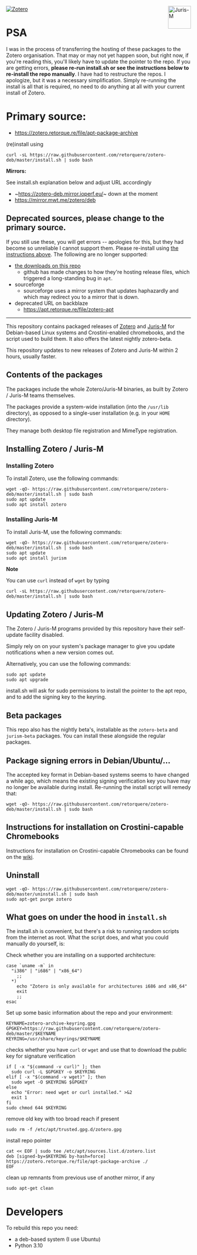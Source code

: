 <a href="https://www.zotero.org/"><img src="https://www.zotero.org/static/images/promote/zotero-logo-256x62.png" alt="Zotero"></a><a href="https://juris-m.github.io/"><img src="https://juris-m.github.io/blog/image/juris-m-logo.svg" alt="Juris-M" height="62" align="right"></a>

# PSA

I was in the process of transferring the hosting of these packages to the Zotero organisation. That may or may not yet happen soon, but right now, if you're reading this, you'll likely have to update the pointer to the repo. If you are getting errors, **please re-run install.sh or see the instructions below to re-install the repo manually**. I have had to restructure the repos. I apologize, but it was a necessary simplification. Simply re-running the install is all that is required, no need to do anything at all with your current install of Zotero.

# Primary source:

<!-- * packages: https://zotero.retorque.re/file/apt-package-archive/index.html -->
* https://zotero.retorque.re/file/apt-package-archive

(re)install using
```
curl -sL https://raw.githubusercontent.com/retorquere/zotero-deb/master/install.sh | sudo bash
```

**Mirrors:**

See install.sh explanation below and adjust URL accordingly

* ~https://zotero-deb.mirror.ioperf.eu/~ down at the moment
* https://mirror.mwt.me/zotero/deb

## Deprecated sources, please change to the primary source.

If you still use these, you will get errors -- apologies for this, but they had become so unreliable I cannot support them. Please re-install using [the instructions above](#PSA). The following are no longer supported:

* [the downloads on this repo](https://github.com/retorquere/zotero-deb/releases/tag/apt-get)
  * github has made changes to how they're hosting release files, which triggered a long-standing bug in `apt`.
* sourceforge
  * sourceforge uses a mirror system that updates haphazardly and which may redirect you to a mirror that is down.
* deprecated URL on backblaze
  * https://apt.retorque.re/file/zotero-apt
----

This repository contains packaged releases of [Zotero](https://www.zotero.org) and [Juris-M](https://juris-m.github.io) for Debian-based Linux systems and Crostini-enabled chromebooks, and the script used to build them. It also offers the latest nightly zotero-beta.

This repository updates to new releases of Zotero and Juris-M within 2 hours, usually faster.

## Contents of the packages

The packages include the whole Zotero/Juris-M binaries, as built by Zotero / Juris-M teams themselves.

The packages provide a system-wide installation (into the `/usr/lib` directory), as opposed to a single-user installation (e.g. in your `HOME` directory).

They manage both desktop file registration and MimeType registration.

## Installing Zotero / Juris-M

### Installing Zotero

To install Zotero, use the following commands:

```
wget -qO- https://raw.githubusercontent.com/retorquere/zotero-deb/master/install.sh | sudo bash
sudo apt update
sudo apt install zotero
```

### Installing Juris-M

To install Juris-M, use the following commands:

```
wget -qO- https://raw.githubusercontent.com/retorquere/zotero-deb/master/install.sh | sudo bash
sudo apt update
sudo apt install jurism
```

**Note**

You can use `curl` instead of `wget` by typing
```
curl -sL https://raw.githubusercontent.com/retorquere/zotero-deb/master/install.sh | sudo bash
```

## Updating Zotero / Juris-M

The Zotero / Juris-M programs provided by this repository have their self-update facility disabled.

Simply rely on on your system's package manager to give you update notifications when a new version comes out.

Alternatively, you can use the following commands:

```
sudo apt update
sudo apt upgrade
```

install.sh will ask for sudo permissions to install the pointer to the apt repo, and to add the signing key to the keyring.

## Beta packages

This repo also has the nightly beta's, installable as the `zotero-beta` and `jurism-beta` packages. You can install these alongside the regular packages.

## Package signing errors in Debian/Ubuntu/...

The accepted key format in Debian-based systems seems to have changed a while ago, which means the existing signing verification key you have may no longer be available during install. Re-running the install script will remedy that:

```
wget -qO- https://raw.githubusercontent.com/retorquere/zotero-deb/master/install.sh | sudo bash
```

## Instructions for installation on Crostini-capable Chromebooks

Instructions for installation on Crostini-capable Chromebooks can be found on the [wiki](https://github.com/retorquere/zotero-deb/wiki).

## Uninstall

```
wget -qO- https://raw.githubusercontent.com/retorquere/zotero-deb/master/uninstall.sh | sudo bash
sudo apt-get purge zotero
```

## What goes on under the hood in `install.sh`

The install.sh is convenient, but there's a risk to running random scripts from the internet as root. What the script does, and what you could manually do yourself, is:

Check whether you are installing on a supported architecture:

```
case `uname -m` in
  "i386" | "i686" | "x86_64")
    ;;
  *)
    echo "Zotero is only available for architectures i686 and x86_64"
    exit
    ;;
esac
```

Set up some basic information about the repo and your environment:

```
KEYNAME=zotero-archive-keyring.gpg
GPGKEY=https://raw.githubusercontent.com/retorquere/zotero-deb/master/$KEYNAME
KEYRING=/usr/share/keyrings/$KEYNAME
```

checks whether you have `curl` or `wget` and use that to download the public key for signature verification

```
if [ -x "$(command -v curl)" ]; then
  sudo curl -L $GPGKEY -o $KEYRING
elif [ -x "$(command -v wget)" ]; then
  sudo wget -O $KEYRING $GPGKEY
else
  echo "Error: need wget or curl installed." >&2
  exit 1
fi
sudo chmod 644 $KEYRING
```

remove old key with too broad reach if present

```
sudo rm -f /etc/apt/trusted.gpg.d/zotero.gpg
```

install repo pointer

```
cat << EOF | sudo tee /etc/apt/sources.list.d/zotero.list
deb [signed-by=$KEYRING by-hash=force] https://zotero.retorque.re/file/apt-package-archive ./
EOF
```

clean up remnants from previous use of another mirror, if any

```
sudo apt-get clean
```

# Developers

To rebuild this repo you need:

* a deb-based system (I use Ubuntu)
* Python 3.10

